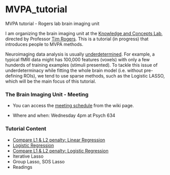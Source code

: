 # MVPA_tutorial
MVPA tutorial - Rogers lab brain imaging unit  

I am organizing the brain imaging unit at the <a href = "http://concepts.psych.wisc.edu/" > Knowledge and Concepts Lab</a>, directed by Professor <a href = "http://concepts.psych.wisc.edu/index.php/tim-rogers/">Tim Rogers</a>. This is a tutorial (in progress) that introduces people to MVPA methods. 

Neuroimaging data analysis is usually <a href = "https://en.wikipedia.org/wiki/Underdetermined_system">underdetermined</a>. For example, a typical fMRI data might has 100,000 features (voxels) with only a few hunderds of training examples (stimuli presented). To tackle this issue of underdeterminacy while fitting the whole brain model (i.e. without pre-defining ROIs), we tend to use sparse methods, such as the Logistic LASSO, which will be the main focus of this tutorial.  


### The Brain Imaging Unit - Meeting
- You can access the <a href = "https://github.com/QihongL/MVPA_tutorial/wiki/0.-Schedule">meeting schedule</a> from the wiki page. 

- Where and when: Wednesday 4pm at Psych 634

### Tutorial Content 
- <a href = "https://github.com/QihongL/MVPA_tutorial/wiki/1.-Sparsity:-OLS-with-L1-vs.-L2">Compare L1 & L2 penalty: Linear Regression</a>
- <a href = "https://github.com/QihongL/MVPA_tutorial/wiki/2.-Logistic-Regression">Logistic Regression</a>
- <a href = "https://github.com/QihongL/MVPA_tutorial/wiki/3.-Sparsity:-Logistic-Lasso">Compare L1 & L2 penalty: Logistic Regression</a>
- Iterative Lasso
- Group Lasso, SOS Lasso
- Readings
